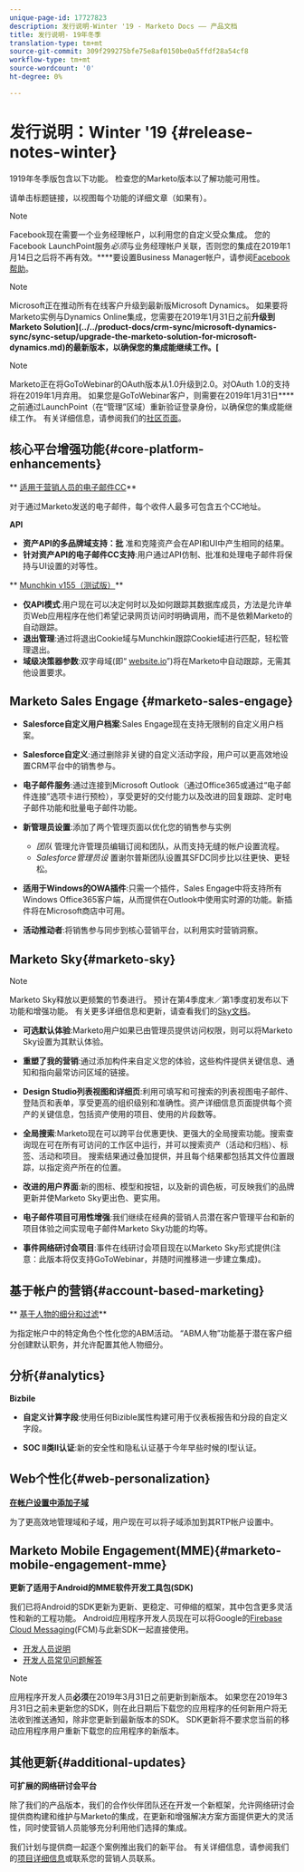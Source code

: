 ```yaml
---
unique-page-id: 17727823
description: 发行说明-Winter '19 - Marketo Docs —— 产品文档
title: 发行说明- 19年冬季
translation-type: tm+mt
source-git-commit: 309f299275bfe75e8af0150be0a5ffdf28a54cf8
workflow-type: tm+mt
source-wordcount: '0'
ht-degree: 0%

---
```



# 发行说明：Winter &#39;19 {#release-notes-winter}

1919年冬季版包含以下功能。 检查您的Marketo版本以了解功能可用性。

请单击标题链接，以视图每个功能的详细文章（如果有）。

>[!NOTE]
>
>Facebook现在需要一个业务经理帐户，以利用您的自定义受众集成。 您的Facebook LaunchPoint服务&#x200B;*必须*&#x200B;与业务经理帐户关联，否则您的集成在2019年1月14日之后将不再有效。****&#x200B;要设置Business Manager帐户，请参阅[Facebook帮助](https://www.facebook.com/business/help/1710077379203657)。

>[!NOTE]
>
>Microsoft正在推动所有在线客户升级到最新版Microsoft Dynamics。 如果要将Marketo实例与Dynamics Online集成，您需要在2019年1月31日之前&#x200B;**升级到Marketo Solution](../../product-docs/crm-sync/microsoft-dynamics-sync/sync-setup/upgrade-the-marketo-solution-for-microsoft-dynamics.md)的最新版本，以确保您的集成能继续工作。[**

>[!NOTE]
>
>Marketo正在将GoToWebinar的OAuth版本从1.0升级到2.0。对OAuth 1.0的支持将在2019年1月弃用。 如果您是GoToWebinar客户，则需要在2019年1月31日&#x200B;****&#x200B;之前通过LaunchPoint（在“管理”区域）重新验证登录身份，以确保您的集成能继续工作。 有关详细信息，请参阅我们的[社区页面](https://nation.marketo.com/docs/DOC-6739-gotowebinar-authentication-change-take-action-before-1312019)。

## 核心平台增强功能{#core-platform-enhancements}

** [适用于营销人员的电子邮件CC](../../product-docs/email-marketing/general/email-cc.md)**

对于通过Marketo发送的电子邮件，每个收件人最多可包含五个CC地址。

**API**

* **资产API的多品牌域支持：批** 准和克隆资产会在API和UI中产生相同的结果。
* **针对资产API的电子邮件CC支持**:用户通过API仿制、批准和处理电子邮件将保持与UI设置的对等性。

** [Munchkin v155（测试版）](http://developers.marketo.com/javascript-api/lead-tracking/configuration/)**

* **仅API模式**:用户现在可以决定何时以及如何跟踪其数据库成员，方法是允许单页Web应用程序在他们希望记录网页访问时明确调用，而不是依赖Marketo的自动跟踪。
* **退出管理**:通过将退出Cookie域与Munchkin跟踪Cookie域进行匹配，轻松管理退出。
* **域级决策器参数**:双字母域(即“  [website.io](http://website.io)”)将在Marketo中自动跟踪，无需其他设置要求。

## Marketo Sales Engage {#marketo-sales-engage}

* **Salesforce自定义用户档案**:Sales Engage现在支持无限制的自定义用户档案。

* **Salesforce自定义**:通过删除非关键的自定义活动字段，用户可以更高效地设置CRM平台中的销售参与。
* **电子邮件服务**:通过连接到Microsoft Outlook（通过Office365或通过“电子邮件连接”选项卡进行预检），享受更好的交付能力以及改进的回复跟踪、定时电子邮件功能和批量电子邮件功能。
* **新管理员设置**:添加了两个管理页面以优化您的销售参与实例

   * *团队* 管理允许管理员编辑订阅和团队，从而支持无缝的帐户设置流程。
   * *Salesforce管理员设* 置谢尔普斯团队设置其SFDC同步比以往更快、更轻松。

* **适用于Windows的OWA插件**:只需一个插件，Sales Engage中将支持所有Windows Office365客户端，从而提供在Outlook中使用实时源的功能。新插件将在Microsoft商店中可用。
* **活动推动者**:将销售参与同步到核心营销平台，以利用实时营销洞察。

## Marketo Sky{#marketo-sky}

>[!NOTE]
>
>Marketo Sky释放以更频繁的节奏进行。 预计在第4季度末／第1季度初发布以下功能和增强功能。 有关更多详细信息和更新，请查看我们的[Sky文档](https://help.marketo.com/hc/en-us/articles/360012858573)。

* **可选默认体验**:Marketo用户如果已由管理员提供访问权限，则可以将Marketo Sky设置为其默认体验。

* **重塑了我的营销**:通过添加构件来自定义您的体验，这些构件提供关键信息、通知和指向最常访问区域的链接。

* **Design Studio列表视图和详细页**:利用可填写和可搜索的列表视图电子邮件、登陆页和表单，享受更高的组织级别和准确性。资产详细信息页面提供每个资产的关键信息，包括资产使用的项目、使用的片段数等。

* **全局搜索**:Marketo现在可以跨平台优惠更快、更强大的全局搜索功能。搜索查询现在可在所有可访问的工作区中运行，并可以搜索资产（活动和归档）、标签、活动和项目。 搜索结果通过叠加提供，并且每个结果都包括其文件位置跟踪，以指定资产所在的位置。

* **改进的用户界面**:新的图标、模型和按钮，以及新的调色板，可反映我们的品牌更新并使Marketo Sky更出色、更实用。

* **电子邮件项目可用性增强**:我们继续在经典的营销人员潜在客户管理平台和新的项目体验之间实现电子邮件Marketo Sky功能的均等。
* **事件网络研讨会项目**:事件在线研讨会项目现在以Marketo Sky形式提供(注意：此版本将仅支持GoToWebinar，并随时间推移进一步建立集成)。

## 基于帐户的营销{#account-based-marketing}

** [基于人物的细分和过滤](../../product-docs/account-based-marketing/using-personas.md)**

为指定帐户中的特定角色个性化您的ABM活动。 “ABM人物”功能基于潜在客户细分创建默认职务，并允许配置其他人物细分。

## 分析{#analytics}

**Bizbile**

* **自定义计算字段**:使用任何Bizible属性构建可用于仪表板报告和分段的自定义字段。

* **SOC II类II认证**:新的安全性和隐私认证基于今年早些时候的I型认证。

## Web个性化{#web-personalization}

**[在帐户设置中添加子域](/help/marketo/product-docs/web-personalization/getting-started/workspaces-in-web-personalization.md)**

为了更高效地管理域和子域，用户现在可以将子域添加到其RTP帐户设置中。

## Marketo Mobile Engagement(MME){#marketo-mobile-engagement-mme}

**更新了适用于Android的MME软件开发工具包(SDK)**

我们已将Android的SDK更新为更新、更稳定、可伸缩的框架，其中包含更多灵活性和新的工程功能。 Android应用程序开发人员现在可以将Google的[Firebase Cloud Messaging](http://firebase.google.com/docs/cloud-messaging/)(FCM)与此新SDK一起直接使用。

* [开发人员说明](http://developers.marketo.com/mobile/installation/#android_adding_fcm_to_your_application)
* [开发人员常见问题解答](http://developers.marketo.com/mobile/installation/#android_fcm_faq)

>[!NOTE]
>
>应用程序开发人员&#x200B;**必须**&#x200B;在2019年3月31日之前更新到新版本。 如果您在2019年3月31日之前未更新您的SDK，则在此日期后下载您的应用程序的任何新用户将无法收到推送通知，除非您更新到最新版本的SDK。 SDK更新将不要求您当前的移动应用程序用户重新下载您的应用程序的新版本。

## 其他更新{#additional-updates}

**可扩展的网络研讨会平台**

除了我们的产品版本，我们的合作伙伴团队还在开发一个新框架，允许网络研讨会提供商构建和维护与Marketo的集成，在更新和增强解决方案方面提供更大的灵活性，同时使营销人员能够充分利用他们选择的集成。

我们计划与提供商一起逐个案例推出我们的新平台。 有关详细信息，请参阅我们的[项目详细信息](https://www.marketo.com/why-marketo/partners/technology/)或联系您的营销人员联系。
